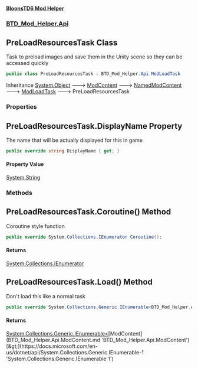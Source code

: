 #### [BloonsTD6 Mod Helper](index.md 'index')
### [BTD_Mod_Helper.Api](index.md#BTD_Mod_Helper.Api 'BTD_Mod_Helper.Api')

## PreLoadResourcesTask Class

Task to preload images and save them in the Unity scene so they can be accessed quickly

```csharp
public class PreLoadResourcesTask : BTD_Mod_Helper.Api.ModLoadTask
```

Inheritance [System.Object](https://docs.microsoft.com/en-us/dotnet/api/System.Object 'System.Object') &#129106; [ModContent](BTD_Mod_Helper.Api.ModContent.md 'BTD_Mod_Helper.Api.ModContent') &#129106; [NamedModContent](BTD_Mod_Helper.Api.NamedModContent.md 'BTD_Mod_Helper.Api.NamedModContent') &#129106; [ModLoadTask](BTD_Mod_Helper.Api.ModLoadTask.md 'BTD_Mod_Helper.Api.ModLoadTask') &#129106; PreLoadResourcesTask
### Properties

<a name='BTD_Mod_Helper.Api.PreLoadResourcesTask.DisplayName'></a>

## PreLoadResourcesTask.DisplayName Property

The name that will be actually displayed for this in game

```csharp
public override string DisplayName { get; }
```

#### Property Value
[System.String](https://docs.microsoft.com/en-us/dotnet/api/System.String 'System.String')
### Methods

<a name='BTD_Mod_Helper.Api.PreLoadResourcesTask.Coroutine()'></a>

## PreLoadResourcesTask.Coroutine() Method

Coroutine style function

```csharp
public override System.Collections.IEnumerator Coroutine();
```

#### Returns
[System.Collections.IEnumerator](https://docs.microsoft.com/en-us/dotnet/api/System.Collections.IEnumerator 'System.Collections.IEnumerator')

<a name='BTD_Mod_Helper.Api.PreLoadResourcesTask.Load()'></a>

## PreLoadResourcesTask.Load() Method

Don't load this like a normal task

```csharp
public override System.Collections.Generic.IEnumerable<BTD_Mod_Helper.Api.ModContent> Load();
```

#### Returns
[System.Collections.Generic.IEnumerable&lt;](https://docs.microsoft.com/en-us/dotnet/api/System.Collections.Generic.IEnumerable-1 'System.Collections.Generic.IEnumerable`1')[ModContent](BTD_Mod_Helper.Api.ModContent.md 'BTD_Mod_Helper.Api.ModContent')[&gt;](https://docs.microsoft.com/en-us/dotnet/api/System.Collections.Generic.IEnumerable-1 'System.Collections.Generic.IEnumerable`1')